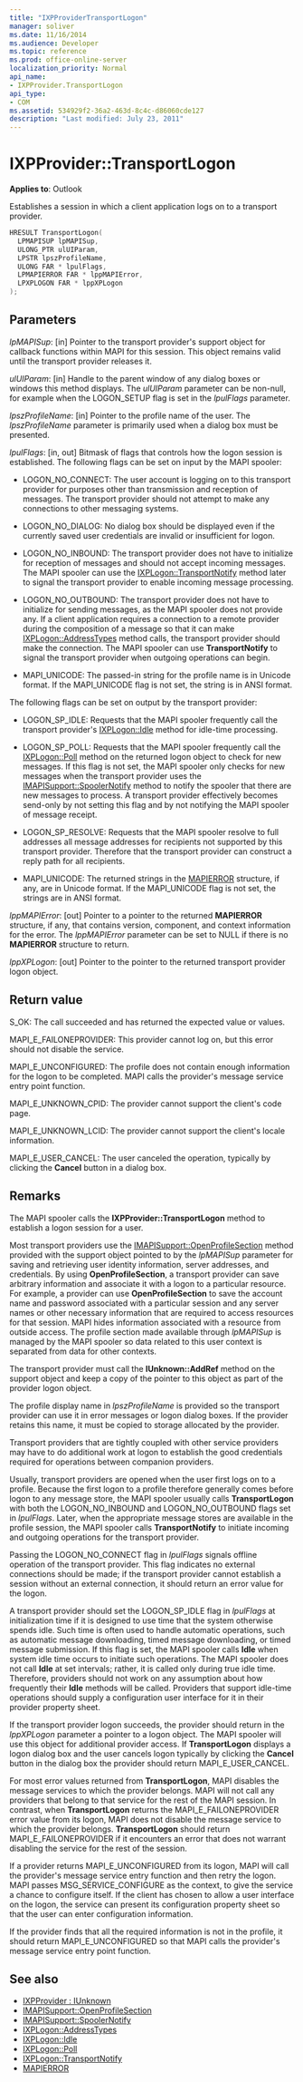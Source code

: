 ```yaml
---
title: "IXPProviderTransportLogon"
manager: soliver
ms.date: 11/16/2014
ms.audience: Developer
ms.topic: reference
ms.prod: office-online-server
localization_priority: Normal
api_name:
- IXPProvider.TransportLogon
api_type:
- COM
ms.assetid: 534929f2-36a2-463d-8c4c-d86060cde127
description: "Last modified: July 23, 2011"
---
```


# IXPProvider::TransportLogon

**Applies to**: Outlook 
  
Establishes a session in which a client application logs on to a transport provider. 
  
```cpp
HRESULT TransportLogon(
  LPMAPISUP lpMAPISup,
  ULONG_PTR ulUIParam,
  LPSTR lpszProfileName,
  ULONG FAR * lpulFlags,
  LPMAPIERROR FAR * lppMAPIError,
  LPXPLOGON FAR * lppXPLogon
);
```

## Parameters

_lpMAPISup_: [in] Pointer to the transport provider's support object for callback functions within MAPI for this session. This object remains valid until the transport provider releases it.
    
_ulUIParam_: [in] Handle to the parent window of any dialog boxes or windows this method displays. The  _ulUIParam_ parameter can be non-null, for example when the LOGON_SETUP flag is set in the  _lpulFlags_ parameter. 
    
_lpszProfileName_: [in] Pointer to the profile name of the user. The  _lpszProfileName_ parameter is primarily used when a dialog box must be presented. 
    
_lpulFlags_: [in, out] Bitmask of flags that controls how the logon session is established. The following flags can be set on input by the MAPI spooler:
    
  - LOGON_NO_CONNECT: The user account is logging on to this transport provider for purposes other than transmission and reception of messages. The transport provider should not attempt to make any connections to other messaging systems.
        
  - LOGON_NO_DIALOG: No dialog box should be displayed even if the currently saved user credentials are invalid or insufficient for logon.
        
  - LOGON_NO_INBOUND: The transport provider does not have to initialize for reception of messages and should not accept incoming messages. The MAPI spooler can use the [IXPLogon::TransportNotify](ixplogon-transportnotify.md) method later to signal the transport provider to enable incoming message processing. 
        
  - LOGON_NO_OUTBOUND: The transport provider does not have to initialize for sending messages, as the MAPI spooler does not provide any. If a client application requires a connection to a remote provider during the composition of a message so that it can make [IXPLogon::AddressTypes](ixplogon-addresstypes.md) method calls, the transport provider should make the connection. The MAPI spooler can use **TransportNotify** to signal the transport provider when outgoing operations can begin. 
      
  - MAPI_UNICODE: The passed-in string for the profile name is in Unicode format. If the MAPI\_UNICODE flag is not set, the string is in ANSI format.
      
  The following flags can be set on output by the transport provider:
      
  - LOGON_SP_IDLE: Requests that the MAPI spooler frequently call the transport provider's [IXPLogon::Idle](ixplogon-idle.md) method for idle-time processing. 
      
  - LOGON_SP_POLL: Requests that the MAPI spooler frequently call the [IXPLogon::Poll](ixplogon-poll.md) method on the returned logon object to check for new messages. If this flag is not set, the MAPI spooler only checks for new messages when the transport provider uses the [IMAPISupport::SpoolerNotify](imapisupport-spoolernotify.md) method to notify the spooler that there are new messages to process. A transport provider effectively becomes send-only by not setting this flag and by not notifying the MAPI spooler of message receipt. 
      
  - LOGON_SP_RESOLVE: Requests that the MAPI spooler resolve to full addresses all message addresses for recipients not supported by this transport provider. Therefore that the transport provider can construct a reply path for all recipients.
      
  - MAPI_UNICODE: The returned strings in the [MAPIERROR](mapierror.md) structure, if any, are in Unicode format. If the MAPI_UNICODE flag is not set, the strings are in ANSI format. 
    
_lppMAPIError_: [out] Pointer to a pointer to the returned **MAPIERROR** structure, if any, that contains version, component, and context information for the error. The  _lppMAPIError_ parameter can be set to NULL if there is no **MAPIERROR** structure to return. 
    
_lppXPLogon_: [out] Pointer to the pointer to the returned transport provider logon object.
    
## Return value

S_OK: The call succeeded and has returned the expected value or values.
    
MAPI_E_FAILONEPROVIDER: This provider cannot log on, but this error should not disable the service. 
    
MAPI_E_UNCONFIGURED: The profile does not contain enough information for the logon to be completed. MAPI calls the provider's message service entry point function.
    
MAPI_E_UNKNOWN_CPID: The provider cannot support the client's code page.
    
MAPI_E_UNKNOWN_LCID: The provider cannot support the client's locale information.
    
MAPI_E_USER_CANCEL: The user canceled the operation, typically by clicking the **Cancel** button in a dialog box. 
    
## Remarks

The MAPI spooler calls the **IXPProvider::TransportLogon** method to establish a logon session for a user. 
  
Most transport providers use the [IMAPISupport::OpenProfileSection](imapisupport-openprofilesection.md) method provided with the support object pointed to by the  _lpMAPISup_ parameter for saving and retrieving user identity information, server addresses, and credentials. By using **OpenProfileSection**, a transport provider can save arbitrary information and associate it with a logon to a particular resource. For example, a provider can use **OpenProfileSection** to save the account name and password associated with a particular session and any server names or other necessary information that are required to access resources for that session. MAPI hides information associated with a resource from outside access. The profile section made available through  _lpMAPISup_ is managed by the MAPI spooler so data related to this user context is separated from data for other contexts. 
  
The transport provider must call the **IUnknown::AddRef** method on the support object and keep a copy of the pointer to this object as part of the provider logon object. 
  
The profile display name in  _lpszProfileName_ is provided so the transport provider can use it in error messages or logon dialog boxes. If the provider retains this name, it must be copied to storage allocated by the provider. 
  
Transport providers that are tightly coupled with other service providers may have to do additional work at logon to establish the good credentials required for operations between companion providers.
  
Usually, transport providers are opened when the user first logs on to a profile. Because the first logon to a profile therefore generally comes before logon to any message store, the MAPI spooler usually calls **TransportLogon** with both the LOGON_NO_INBOUND and LOGON_NO_OUTBOUND flags set in  _lpulFlags_. Later, when the appropriate message stores are available in the profile session, the MAPI spooler calls **TransportNotify** to initiate incoming and outgoing operations for the transport provider. 
  
Passing the LOGON_NO_CONNECT flag in  _lpulFlags_ signals offline operation of the transport provider. This flag indicates no external connections should be made; if the transport provider cannot establish a session without an external connection, it should return an error value for the logon. 
  
A transport provider should set the LOGON_SP_IDLE flag in  _lpulFlags_ at initialization time if it is designed to use time that the system otherwise spends idle. Such time is often used to handle automatic operations, such as automatic message downloading, timed message downloading, or timed message submission. If this flag is set, the MAPI spooler calls **Idle** when system idle time occurs to initiate such operations. The MAPI spooler does not call **Idle** at set intervals; rather, it is called only during true idle time. Therefore, providers should not work on any assumption about how frequently their **Idle** methods will be called. Providers that support idle-time operations should supply a configuration user interface for it in their provider property sheet. 
  
If the transport provider logon succeeds, the provider should return in the  _lppXPLogon_ parameter a pointer to a logon object. The MAPI spooler will use this object for additional provider access. If **TransportLogon** displays a logon dialog box and the user cancels logon typically by clicking the **Cancel** button in the dialog box the provider should return MAPI_E_USER_CANCEL. 
  
For most error values returned from **TransportLogon**, MAPI disables the message services to which the provider belongs. MAPI will not call any providers that belong to that service for the rest of the MAPI session. In contrast, when **TransportLogon** returns the MAPI_E_FAILONEPROVIDER error value from its logon, MAPI does not disable the message service to which the provider belongs. **TransportLogon** should return MAPI_E_FAILONEPROVIDER if it encounters an error that does not warrant disabling the service for the rest of the session. 
  
If a provider returns MAPI_E_UNCONFIGURED from its logon, MAPI will call the provider's message service entry function and then retry the logon. MAPI passes MSG_SERVICE_CONFIGURE as the context, to give the service a chance to configure itself. If the client has chosen to allow a user interface on the logon, the service can present its configuration property sheet so that the user can enter configuration information. 
  
If the provider finds that all the required information is not in the profile, it should return MAPI_E_UNCONFIGURED so that MAPI calls the provider's message service entry point function. 
  
## See also

- [IXPProvider : IUnknown](ixpprovideriunknown.md)  
- [IMAPISupport::OpenProfileSection](imapisupport-openprofilesection.md)  
- [IMAPISupport::SpoolerNotify](imapisupport-spoolernotify.md)  
- [IXPLogon::AddressTypes](ixplogon-addresstypes.md)  
- [IXPLogon::Idle](ixplogon-idle.md)  
- [IXPLogon::Poll](ixplogon-poll.md)  
- [IXPLogon::TransportNotify](ixplogon-transportnotify.md) 
- [MAPIERROR](mapierror.md)

